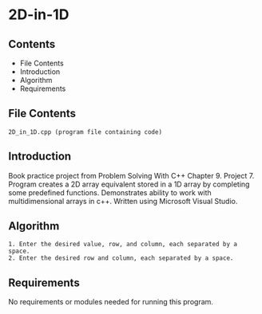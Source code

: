 # 2D-in-1D

Contents
---------------------
* File Contents
* Introduction
* Algorithm
* Requirements

## File Contents
	
	2D_in_1D.cpp (program file containing code)

## Introduction
Book practice project from Problem Solving With C++ Chapter 9. Project 7.
Program creates a 2D array equivalent stored in a 1D array by completing some predefined functions. Demonstrates ability to work with multidimensional arrays in c++.
Written using Microsoft Visual Studio. 

## Algorithm

	1. Enter the desired value, row, and column, each separated by a space.
	2. Enter the desired row and column, each separated by a space.

## Requirements
No requirements or modules needed for running this program.
